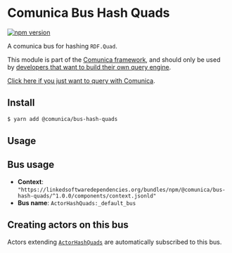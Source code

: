 # Comunica Bus Hash Quads

[![npm version](https://badge.fury.io/js/%40comunica%2Fbus-hash-quads.svg)](https://www.npmjs.com/package/@comunica/bus-hash-quads)

A comunica bus for hashing `RDF.Quad`.

This module is part of the [Comunica framework](https://github.com/comunica/comunica),
and should only be used by [developers that want to build their own query engine](https://comunica.dev/docs/modify/).

[Click here if you just want to query with Comunica](https://comunica.dev/docs/query/).

## Install

```bash
$ yarn add @comunica/bus-hash-quads
```

## Usage

## Bus usage

* **Context**: `"https://linkedsoftwaredependencies.org/bundles/npm/@comunica/bus-hash-quads/^1.0.0/components/context.jsonld"`
* **Bus name**: `ActorHashQuads:_default_bus`

## Creating actors on this bus

Actors extending [`ActorHashQuads`](TODO:jsdoc_url) are automatically subscribed to this bus.
